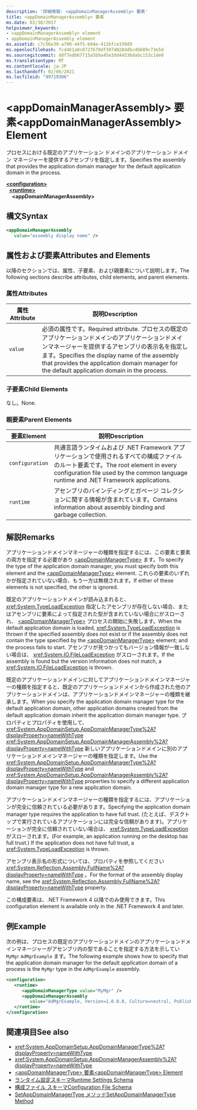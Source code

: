 ```yaml
---
description: '詳細情報: <appDomainManagerAssembly> 要素'
title: <appDomainManagerAssembly> 要素
ms.date: 03/30/2017
helpviewer_keywords:
- <appDomainManagerAssembly> element
- appDomainManagerAssembly element
ms.assetid: c7c56e39-a700-44f5-b94e-411bfce339d9
ms.openlocfilehash: fcd461a8c8727679df3974028ddbc4b689c73e5d
ms.sourcegitcommit: ddf7edb67715a5b9a45e3dd44536dabc153c1de0
ms.translationtype: MT
ms.contentlocale: ja-JP
ms.lasthandoff: 02/06/2021
ms.locfileid: "99719306"
---
```

# <a name="appdomainmanagerassembly-element"></a><span data-ttu-id="a15aa-103">\<appDomainManagerAssembly> 要素</span><span class="sxs-lookup"><span data-stu-id="a15aa-103">\<appDomainManagerAssembly> Element</span></span>

<span data-ttu-id="a15aa-104">プロセスにおける既定のアプリケーション ドメインのアプリケーション ドメイン マネージャーを提供するアセンブリを指定します。</span><span class="sxs-lookup"><span data-stu-id="a15aa-104">Specifies the assembly that provides the application domain manager for the default application domain in the process.</span></span>  
  
[**\<configuration>**](../configuration-element.md)\
&nbsp;&nbsp;[**\<runtime>**](runtime-element.md)\
&nbsp;&nbsp;&nbsp;&nbsp;**\<appDomainManagerAssembly>**  
  
## <a name="syntax"></a><span data-ttu-id="a15aa-105">構文</span><span class="sxs-lookup"><span data-stu-id="a15aa-105">Syntax</span></span>  
  
```xml  
<appDomainManagerAssembly
   value="assembly display name" />  
```  
  
## <a name="attributes-and-elements"></a><span data-ttu-id="a15aa-106">属性および要素</span><span class="sxs-lookup"><span data-stu-id="a15aa-106">Attributes and Elements</span></span>  

 <span data-ttu-id="a15aa-107">以降のセクションでは、属性、子要素、および親要素について説明します。</span><span class="sxs-lookup"><span data-stu-id="a15aa-107">The following sections describe attributes, child elements, and parent elements.</span></span>  
  
### <a name="attributes"></a><span data-ttu-id="a15aa-108">属性</span><span class="sxs-lookup"><span data-stu-id="a15aa-108">Attributes</span></span>  
  
|<span data-ttu-id="a15aa-109">属性</span><span class="sxs-lookup"><span data-stu-id="a15aa-109">Attribute</span></span>|<span data-ttu-id="a15aa-110">説明</span><span class="sxs-lookup"><span data-stu-id="a15aa-110">Description</span></span>|  
|---------------|-----------------|  
|`value`|<span data-ttu-id="a15aa-111">必須の属性です。</span><span class="sxs-lookup"><span data-stu-id="a15aa-111">Required attribute.</span></span> <span data-ttu-id="a15aa-112">プロセスの既定のアプリケーションドメインのアプリケーションドメインマネージャーを提供するアセンブリの表示名を指定します。</span><span class="sxs-lookup"><span data-stu-id="a15aa-112">Specifies the display name of the assembly that provides the application domain manager for the default application domain in the process.</span></span>|  
  
### <a name="child-elements"></a><span data-ttu-id="a15aa-113">子要素</span><span class="sxs-lookup"><span data-stu-id="a15aa-113">Child Elements</span></span>  

 <span data-ttu-id="a15aa-114">なし。</span><span class="sxs-lookup"><span data-stu-id="a15aa-114">None.</span></span>  
  
### <a name="parent-elements"></a><span data-ttu-id="a15aa-115">親要素</span><span class="sxs-lookup"><span data-stu-id="a15aa-115">Parent Elements</span></span>  
  
|<span data-ttu-id="a15aa-116">要素</span><span class="sxs-lookup"><span data-stu-id="a15aa-116">Element</span></span>|<span data-ttu-id="a15aa-117">説明</span><span class="sxs-lookup"><span data-stu-id="a15aa-117">Description</span></span>|  
|-------------|-----------------|  
|`configuration`|<span data-ttu-id="a15aa-118">共通言語ランタイムおよび .NET Framework アプリケーションで使用されるすべての構成ファイルのルート要素です。</span><span class="sxs-lookup"><span data-stu-id="a15aa-118">The root element in every configuration file used by the common language runtime and .NET Framework applications.</span></span>|  
|`runtime`|<span data-ttu-id="a15aa-119">アセンブリのバインディングとガベージ コレクションに関する情報が含まれています。</span><span class="sxs-lookup"><span data-stu-id="a15aa-119">Contains information about assembly binding and garbage collection.</span></span>|  
  
## <a name="remarks"></a><span data-ttu-id="a15aa-120">解説</span><span class="sxs-lookup"><span data-stu-id="a15aa-120">Remarks</span></span>  

 <span data-ttu-id="a15aa-121">アプリケーションドメインマネージャーの種類を指定するには、この要素と要素の両方を指定する必要があり [\<appDomainManagerType>](appdomainmanagertype-element.md) ます。</span><span class="sxs-lookup"><span data-stu-id="a15aa-121">To specify the type of the application domain manager, you must specify both this element and the [\<appDomainManagerType>](appdomainmanagertype-element.md) element.</span></span> <span data-ttu-id="a15aa-122">これらの要素のいずれかが指定されていない場合、もう一方は無視されます。</span><span class="sxs-lookup"><span data-stu-id="a15aa-122">If either of these elements is not specified, the other is ignored.</span></span>  
  
 <span data-ttu-id="a15aa-123">既定のアプリケーションドメインが読み込まれると、 <xref:System.TypeLoadException> 指定したアセンブリが存在しない場合、またはアセンブリに要素によって指定された型が含まれていない場合にがスローされ、 [\<appDomainManagerType>](appdomainmanagertype-element.md) プロセスの開始に失敗します。</span><span class="sxs-lookup"><span data-stu-id="a15aa-123">When the default application domain is loaded, <xref:System.TypeLoadException> is thrown if the specified assembly does not exist or if the assembly does not contain the type specified by the [\<appDomainManagerType>](appdomainmanagertype-element.md) element; and the process fails to start.</span></span> <span data-ttu-id="a15aa-124">アセンブリが見つかってもバージョン情報が一致しない場合は、 <xref:System.IO.FileLoadException> がスローされます。</span><span class="sxs-lookup"><span data-stu-id="a15aa-124">If the assembly is found but the version information does not match, a <xref:System.IO.FileLoadException> is thrown.</span></span>  
  
 <span data-ttu-id="a15aa-125">既定のアプリケーションドメインに対してアプリケーションドメインマネージャーの種類を指定すると、既定のアプリケーションドメインから作成された他のアプリケーションドメインは、アプリケーションドメインマネージャーの種類を継承します。</span><span class="sxs-lookup"><span data-stu-id="a15aa-125">When you specify the application domain manager type for the default application domain, other application domains created from the default application domain inherit the application domain manager type.</span></span> <span data-ttu-id="a15aa-126">プロパティとプロパティを使用して、 <xref:System.AppDomainSetup.AppDomainManagerType%2A?displayProperty=nameWithType> <xref:System.AppDomainSetup.AppDomainManagerAssembly%2A?displayProperty=nameWithType> 新しいアプリケーションドメインに別のアプリケーションドメインマネージャーの種類を指定します。</span><span class="sxs-lookup"><span data-stu-id="a15aa-126">Use the <xref:System.AppDomainSetup.AppDomainManagerType%2A?displayProperty=nameWithType> and <xref:System.AppDomainSetup.AppDomainManagerAssembly%2A?displayProperty=nameWithType> properties to specify a different application domain manager type for a new application domain.</span></span>  
  
 <span data-ttu-id="a15aa-127">アプリケーションドメインマネージャーの種類を指定するには、アプリケーションが完全に信頼されている必要があります。</span><span class="sxs-lookup"><span data-stu-id="a15aa-127">Specifying the application domain manager type requires the application to have full trust.</span></span> <span data-ttu-id="a15aa-128">(たとえば、デスクトップで実行されているアプリケーションには完全な信頼があります)。アプリケーションが完全に信頼されていない場合は、 <xref:System.TypeLoadException> がスローされます。</span><span class="sxs-lookup"><span data-stu-id="a15aa-128">(For example, an application running on the desktop has full trust.) If the application does not have full trust, a <xref:System.TypeLoadException> is thrown.</span></span>  
  
 <span data-ttu-id="a15aa-129">アセンブリ表示名の形式については、プロパティを参照してください <xref:System.Reflection.Assembly.FullName%2A?displayProperty=nameWithType> 。</span><span class="sxs-lookup"><span data-stu-id="a15aa-129">For the format of the assembly display name, see the <xref:System.Reflection.Assembly.FullName%2A?displayProperty=nameWithType> property.</span></span>  
  
 <span data-ttu-id="a15aa-130">この構成要素は、.NET Framework 4 以降でのみ使用できます。</span><span class="sxs-lookup"><span data-stu-id="a15aa-130">This configuration element is available only in the .NET Framework 4 and later.</span></span>  
  
## <a name="example"></a><span data-ttu-id="a15aa-131">例</span><span class="sxs-lookup"><span data-stu-id="a15aa-131">Example</span></span>  

 <span data-ttu-id="a15aa-132">次の例は、プロセスの既定のアプリケーションドメインのアプリケーションドメインマネージャーがアセンブリ内の型であることを指定する方法を示してい `MyMgr` `AdMgrExample` ます。</span><span class="sxs-lookup"><span data-stu-id="a15aa-132">The following example shows how to specify that the application domain manager for the default application domain of a process is the `MyMgr` type in the `AdMgrExample` assembly.</span></span>  
  
```xml  
<configuration>  
   <runtime>  
      <appDomainManagerType value="MyMgr" />  
      <appDomainManagerAssembly
         value="AdMgrExample, Version=1.0.0.0, Culture=neutral, PublicKeyToken=6856bccf150f00b3" />  
   </runtime>  
</configuration>  
```  
  
## <a name="see-also"></a><span data-ttu-id="a15aa-133">関連項目</span><span class="sxs-lookup"><span data-stu-id="a15aa-133">See also</span></span>

- <xref:System.AppDomainSetup.AppDomainManagerType%2A?displayProperty=nameWithType>
- <xref:System.AppDomainSetup.AppDomainManagerAssembly%2A?displayProperty=nameWithType>
- [<span data-ttu-id="a15aa-134">\<appDomainManagerType> 要素</span><span class="sxs-lookup"><span data-stu-id="a15aa-134">\<appDomainManagerType> Element</span></span>](appdomainmanagertype-element.md)
- [<span data-ttu-id="a15aa-135">ランタイム設定スキーマ</span><span class="sxs-lookup"><span data-stu-id="a15aa-135">Runtime Settings Schema</span></span>](index.md)
- [<span data-ttu-id="a15aa-136">構成ファイル スキーマ</span><span class="sxs-lookup"><span data-stu-id="a15aa-136">Configuration File Schema</span></span>](../index.md)
- [<span data-ttu-id="a15aa-137">SetAppDomainManagerType メソッド</span><span class="sxs-lookup"><span data-stu-id="a15aa-137">SetAppDomainManagerType Method</span></span>](../../../unmanaged-api/hosting/iclrcontrol-setappdomainmanagertype-method.md)
